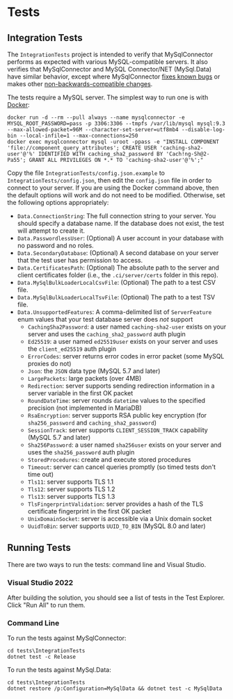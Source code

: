 # Tests

## Integration Tests

The `IntegrationTests` project is intended to verify that MySqlConnector performs as expected with various MySQL-compatible servers.
It also verifies that MySqlConnector and MySQL Connector/NET (MySql.Data) have similar behavior, except where MySqlConnector [fixes known bugs](https://mysqlconnector.net/tutorials/migrating-from-connector-net/#fixed-bugs) or makes other [non-backwards-compatible changes](https://mysqlconnector.net/tutorials/migrating-from-connector-net/).

The tests require a MySQL server. The simplest way to run one is with [Docker](https://www.docker.com/community-edition):

    docker run -d --rm --pull always --name mysqlconnector -e MYSQL_ROOT_PASSWORD=pass -p 3306:3306 --tmpfs /var/lib/mysql mysql:9.3 --max-allowed-packet=96M --character-set-server=utf8mb4 --disable-log-bin --local-infile=1 --max-connections=250
    docker exec mysqlconnector mysql -uroot -ppass -e "INSTALL COMPONENT 'file://component_query_attributes'; CREATE USER 'caching-sha2-user'@'%' IDENTIFIED WITH caching_sha2_password BY 'Cach!ng-Sh@2-Pa55'; GRANT ALL PRIVILEGES ON *.* TO 'caching-sha2-user'@'%';"

Copy the file `IntegrationTests/config.json.example` to `IntegrationTests/config.json`, then edit
the `config.json` file in order to connect to your server. If you are using the Docker
command above, then the default options will work and do not need to be modified.
Otherwise, set the following options appropriately:

* `Data.ConnectionString`: The full connection string to your server. You should specify a database name. If the database does not exist, the test will attempt to create it.
* `Data.PasswordlessUser`: (Optional) A user account in your database with no password and no roles.
* `Data.SecondaryDatabase`: (Optional) A second database on your server that the test user has permission to access.
* `Data.CertificatesPath`: (Optional) The absolute path to the server and client certificates folder (i.e., the `.ci/server/certs` folder in this repo).
* `Data.MySqlBulkLoaderLocalCsvFile`: (Optional) The path to a test CSV file.
* `Data.MySqlBulkLoaderLocalTsvFile`: (Optional) The path to a test TSV file.
* `Data.UnsupportedFeatures`: A comma-delimited list of `ServerFeature` enum values that your test database server does *not* support
  * `CachingSha2Password`: a user named `caching-sha2-user` exists on your server and uses the `caching_sha2_password` auth plugin
  * `Ed25519`: a user named `ed25519user` exists on your server and uses the `client_ed25519` auth plugin
  * `ErrorCodes`: server returns error codes in error packet (some MySQL proxies do not)
  * `Json`: the `JSON` data type (MySQL 5.7 and later)
  * `LargePackets`: large packets (over 4MB)
  * `Redirection`: server supports sending redirection information in a server variable in the first OK packet
  * `RoundDateTime`: server rounds `datetime` values to the specified precision (not implemented in MariaDB)
  * `RsaEncryption`: server supports RSA public key encryption (for `sha256_password` and `caching_sha2_password`)
  * `SessionTrack`: server supports `CLIENT_SESSION_TRACK` capability (MySQL 5.7 and later)
  * `Sha256Password`: a user named `sha256user` exists on your server and uses the `sha256_password` auth plugin
  * `StoredProcedures`: create and execute stored procedures
  * `Timeout`: server can cancel queries promptly (so timed tests don't time out)
  * `Tls11`: server supports TLS 1.1
  * `Tls12`: server supports TLS 1.2
  * `Tls13`: server supports TLS 1.3
  * `TlsFingerprintValidation`: server provides a hash of the TLS certificate fingerprint in the first OK packet
  * `UnixDomainSocket`: server is accessible via a Unix domain socket
  * `UuidToBin`: server supports `UUID_TO_BIN` (MySQL 8.0 and later)

## Running Tests

There are two ways to run the tests: command line and Visual Studio.

### Visual Studio 2022

After building the solution, you should see a list of tests in the Test Explorer.  Click "Run All" to run them.

### Command Line

To run the tests against MySqlConnector:

```
cd tests\IntegrationTests
dotnet test -c Release
```

To run the tests against MySql.Data:

```
cd tests\IntegrationTests
dotnet restore /p:Configuration=MySqlData && dotnet test -c MySqlData
```
